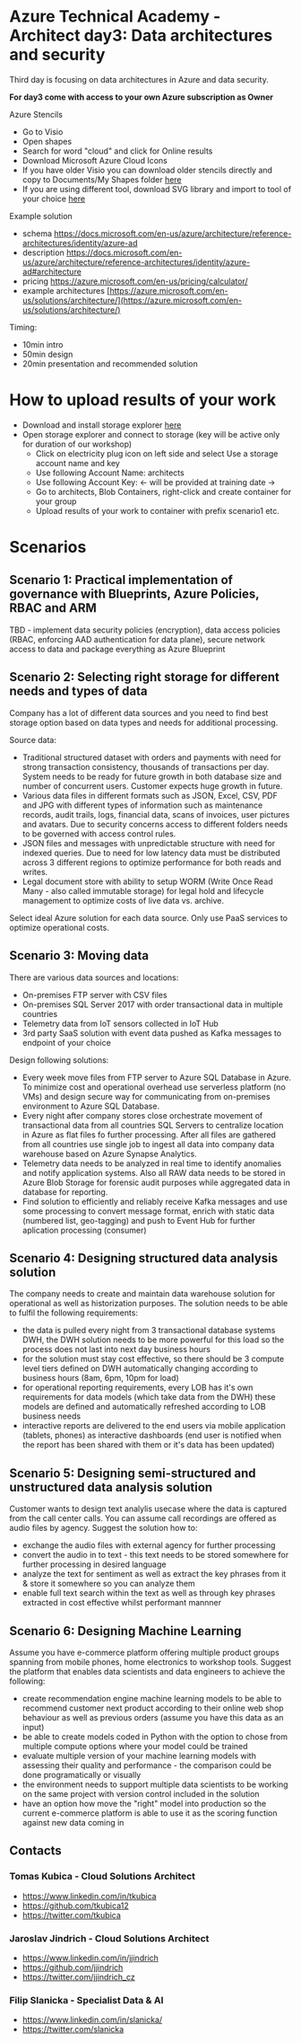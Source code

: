 # Azure Technical Academy - Architect day3:  Data architectures and security
Third day is focusing on data architectures in Azure and data security.

**For day3 come with access to your own Azure subscription as Owner**

Azure Stencils
* Go to Visio
* Open shapes
* Search for word "cloud" and click for Online results
* Download Microsoft Azure Cloud Icons
* If you have older Visio you can download older stencils directly and copy to Documents/My Shapes folder [here](https://architects.blob.core.windows.net/visio/CnE_CloudV2.7.vss?st=2019-05-20T05%3A27%3A00Z&se=2020-05-21T07%3A27%3A00Z&sp=rl&sv=2018-03-28&sr=b&sig=IELwMsknjeDR3E2fQcfyDa1lOG3hHIiHvLe4gyXMn0U%3D)
* If you are using different tool, download SVG library and import to tool of your choice [here](https://www.microsoft.com/en-us/download/details.aspx?id=41937)

Example solution
- schema https://docs.microsoft.com/en-us/azure/architecture/reference-architectures/identity/azure-ad
- description https://docs.microsoft.com/en-us/azure/architecture/reference-architectures/identity/azure-ad#architecture
- pricing https://azure.microsoft.com/en-us/pricing/calculator/
- example architectures [https://azure.microsoft.com/en-us/solutions/architecture/](https://azure.microsoft.com/en-us/solutions/architecture/)

Timing: 
- 10min intro 
- 50min design
- 20min presentation and recommended solution

# How to upload results of your work
* Download and install storage explorer [here](https://azure.microsoft.com/en-us/features/storage-explorer/)
* Open storage explorer and connect to storage (key will be active only for duration of our workshop)
    * Click on electricity plug icon on left side and select Use a storage account name and key
    * Use following Account Name: architects
    * Use following Account Key: <- will be provided at training date ->
    * Go to architects, Blob Containers, right-click and create container for your group
    * Upload results of your work to container with prefix scenario1 etc.

# Scenarios

## Scenario 1: Practical implementation of governance with Blueprints, Azure Policies, RBAC and ARM

TBD - implement data security policies (encryption), data access policies (RBAC, enforcing AAD authentication for data plane), secure network access to data and package everything as Azure Blueprint

## Scenario 2: Selecting right storage for different needs and types of data

Company has a lot of different data sources and you need to find best storage option based on data types and needs for additional processing.

Source data:
- Traditional structured dataset with orders and payments with need for strong transaction consistency, thousands of transactions per day. System needs to be ready for future growth in both database size and number of concurrent users. Customer expects huge growth in future.
- Various data files in different formats such as JSON, Excel, CSV, PDF and JPG with different types of information such as maintenance records, audit trails, logs, financial data, scans of invoices, user pictures and avatars. Due to security concerns access to different folders needs to be governed with access control rules.
- JSON files and messages with unpredictable structure with need for indexed queries. Due to need for low latency data must be distributed across 3 different regions to optimize performance for both reads and writes.
- Legal document store with ability to setup WORM (Write Once Read Many - also called immutable storage) for legal hold and lifecycle management to optimize costs of live data vs. archive.

Select ideal Azure solution for each data source. Only use PaaS services to optimize operational costs.

## Scenario 3: Moving data

There are various data sources and locations:
- On-premises FTP server with CSV files
- On-premises SQL Server 2017 with order transactional data in multiple countries
- Telemetry data from IoT sensors collected in IoT Hub
- 3rd party SaaS solution with event data pushed as Kafka messages to endpoint of your choice

Design following solutions:
- Every week move files from FTP server to Azure SQL Database in Azure. To minimize cost and operational overhead use serverless platform (no VMs) and design secure way for communicating from on-premises environment to Azure SQL Database.
- Every night after company stores close orchestrate movement of transactional data from all countries SQL Servers to centralize location in Azure as flat files fo further processing. After all files are gathered from all countries use single job to ingest all data into company data warehouse based on Azure Synapse Analytics.
- Telemetry data needs to be analyzed in real time to identify anomalies and notify application systems. Also all RAW data needs to be stored in Azure Blob Storage for forensic audit purposes while aggregated data in database for reporting.
- Find solution to efficiently and reliably receive Kafka messages and use some processing to convert message format, enrich with static data (numbered list, geo-tagging) and push to Event Hub for further aplication processing (consumer)

## Scenario 4: Designing structured data analysis solution

The company needs to create and maintain data warehouse solution for operational as well as historization purposes. The solution needs to be able to fulfil the following requirements:

- the data is pulled every night from 3 transactional database systems DWH, the DWH solution needs to be more powerful for this load so the process does not last into next day business hours
- for the solution must stay cost effective, so there should be 3 compute level tiers defined on DWH automatically changing according to business hours (8am, 6pm, 10pm for load)
- for operational reporting requirements, every LOB has it's own requirements for data models (which take data from the DWH) these models are defined and automatically refreshed according to LOB business needs
- interactive reports are delivered to the end users via mobile application (tablets, phones) as interactive dashboards (end user is notified when the report has been shared with them or it's data has been updated) 

## Scenario 5: Designing semi-structured and unstructured data analysis solution

Customer wants to design text analylis usecase where the data is captured from the call center calls. You can assume call recordings are offered as audio files by agency. Suggest the solution how to:

- exchange the audio files with external agency for further processing
- convert the audio in to text - this text needs to be stored somewhere for further processing in desired language
- analyze the text for sentiment as well as extract the key phrases from it & store it somewhere so you can analyze them
- enable full text search within the text as well as through key phrases extracted in cost effective whilst performant mannner 

## Scenario 6: Designing Machine Learning

Assume you have e-commerce platform offering multiple product groups spanning from mobile phones, home electronics to workshop tools. Suggest the platform that enables data scientists and data engineers to achieve the following:

- create recommendation engine machine learning models to be able to recommend customer next product according to their online web shop behaviour as well as previous orders (assume you have this data as an input)
- be able to create models coded in Python with the option to chose from multiple compute options where your model could be trained
- evaluate multiple version of your machine learning models with assessing their quality and performance - the comparison could be done programatically or visually
- the environment needs to support multiple data scientists to be working on the same project with version control included in the solution
- have an option how move the "right" model into production so the current e-commerce platform is able to use it as the scoring function against new data coming in


## Contacts

### Tomas Kubica - Cloud Solutions Architect
- https://www.linkedin.com/in/tkubica
- https://github.com/tkubica12
- https://twitter.com/tkubica

### Jaroslav Jindrich - Cloud Solutions Architect
- https://www.linkedin.com/in/jjindrich
- https://github.com/jjindrich
- https://twitter.com/jjindrich_cz

### Filip Slanicka - Specialist Data & AI
- https://www.linkedin.com/in/slanicka/
- https://twitter.com/slanicka